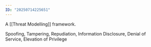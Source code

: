 ```yaml
---
ID: "20250714225651"
---
```

A [[Threat Modelling]] framework. 

Spoofing, Tampering, Repudiation, Information Disclosure, Denial of Service, Elevation of Privilege